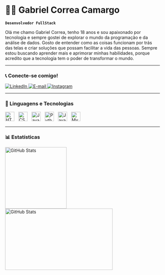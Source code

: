 # 👨‍💻 Gabriel Correa Camargo
**`Desenvolvedor FullStack`**

Olá me chamo Gabriel Correa, tenho 18 anos e sou apaixonado por tecnologia e sempre gostei de explorar o mundo da programação e da análise de dados. Gosto de entender como as coisas funcionam por trás das telas e criar soluções que possam facilitar a vida das pessoas. Sempre estou buscando aprender mais e aprimorar minhas habilidades, porque acredito que a tecnologia tem o poder de transformar o mundo.

---
### 📞 Conecte-se comigo!


<a href="https://www.linkedin.com/in/gabriel-correa-camargo-957a43282/" target="_blank">
    <img src="https://img.shields.io/badge/LinkedIn-0077B5?style=for-the-badge&logo=linkedin&logoColor=white" alt="LinkedIn">
</a>
<a href="mailto:gabrielcc9090@gmail.com" target="_blank">
    <img src="https://img.shields.io/badge/E--mail-D14836?style=for-the-badge&logo=gmail&logoColor=white" alt="E-mail">
</a>
<a href="https://www.instagram.com/correa_9090/" target="_blank">
    <img src="https://img.shields.io/badge/Instagram-E4405F?style=for-the-badge&logo=instagram&logoColor=white" alt="Instagram">
</a>

---

### 🤖 Linguagens e Tecnologias

<img 
    align="left" 
    alt="HTML"
    title="HTML" 
    width="30px" 
    style="padding-right: 10px;" 
    src="https://cdn.jsdelivr.net/gh/devicons/devicon@latest/icons/html5/html5-original.svg" 
/>
<img 
    align="left" 
    alt="CSS" 
    title="CSS"
    width="30px" 
    style="padding-right: 10px;" 
    src="https://cdn.jsdelivr.net/gh/devicons/devicon@latest/icons/css3/css3-original.svg" 
/>
<img 
    align="left" 
    alt="JavaScript" 
    title="JavaScript"
    width="30px" 
    style="padding-right: 10px;" 
    src="https://cdn.jsdelivr.net/gh/devicons/devicon@latest/icons/javascript/javascript-original.svg" 
/>

<img 
    align="left" 
    alt="Python" 
    title="Python"
    width="30px" 
    style="padding-right: 10px;" 
    src="https://cdn.jsdelivr.net/gh/devicons/devicon@latest/icons/python/python-original.svg" 
/>

<img 
    align="left" 
    alt="Java" 
    title="Java"
    width="30px" 
    style="padding-right: 10px;" 
    src="https://cdn.jsdelivr.net/gh/devicons/devicon@latest/icons/java/java-original.svg" 
/>

<img 
    align="left" 
    alt="MySQL" 
    title="MySQL"
    width="30px" 
    style="padding-right: 10px;" 
    src="https://cdn.jsdelivr.net/gh/devicons/devicon@latest/icons/mysql/mysql-original.svg"
/>

<br/>
<br/>

--- 
### 📊 Estatísticas

<img 
    align="left" 
    alt="GitHub Stats" 
    height="200" 
    style="padding-right: 10px;" 
    src="https://github-readme-stats.vercel.app/api?username=gabrielcorrea9090&show_icons=true&theme=dark&include_all_commits=true&locale=pt-br"
/>

<img 
    align="left" 
    alt="GitHub Stats" 
    height="200" 
    width="350"
    style="padding-right: 10px;" 
    src="https://github-readme-stats.vercel.app/api/top-langs/?username=gabrielcorrea9090&theme=dark&layout=compact&custom_title=Tecnologias&langs_count=6"
/>

